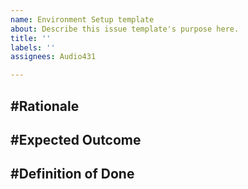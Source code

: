 ```yaml
---
name: Environment Setup template
about: Describe this issue template's purpose here.
title: ''
labels: ''
assignees: Audio431

---
```


#Rationale
--

#Expected Outcome
--

#Definition of Done
--
